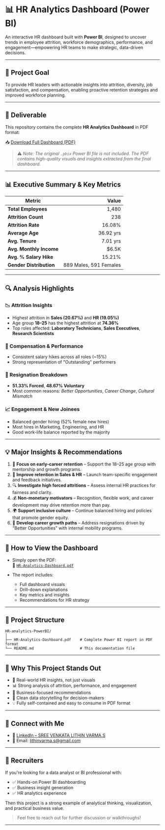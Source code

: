 # 📊 HR Analytics Dashboard (Power BI)

An interactive HR dashboard built with **Power BI**, designed to uncover trends in employee attrition, workforce demographics, performance, and engagement—empowering HR teams to make strategic, data-driven decisions.

---

## 🚩 Project Goal

To provide HR leaders with actionable insights into attrition, diversity, job satisfaction, and compensation, enabling proactive retention strategies and improved workforce planning.

---

## 📄 Deliverable

This repository contains the complete **HR Analytics Dashboard** in PDF format:

📥 [Download Full Dashboard (PDF)](./HR-Analytics-Dashboard.pdf)

> ⚠️ *Note: The original `.pbix` Power BI file is not included. The PDF contains high-quality visuals and insights extracted from the final dashboard.*

---

## 📊 Executive Summary & Key Metrics

| Metric                      | Value     |
|----------------------------|----------:|
| **Total Employees**         | 1,480     |
| **Attrition Count**         | 238       |
| **Attrition Rate**          | 16.08%    |
| **Average Age**             | 36.92 yrs |
| **Avg. Tenure**             | 7.01 yrs  |
| **Avg. Monthly Income**     | $6.5K     |
| **Avg. % Salary Hike**      | 15.21%    |
| **Gender Distribution**     | 889 Males, 591 Females |

---

## 🔍 Analysis Highlights

### 📉 Attrition Insights
- Highest attrition in **Sales (20.67%)** and **HR (19.05%)**
- Age group **18–25** has the highest attrition at **74.36%**
- Top roles affected: **Laboratory Technicians**, **Sales Executives**, **Research Scientists**

### 💼 Compensation & Performance
- Consistent salary hikes across all roles (~15%)
- Strong representation of "Outstanding" performers

### 📝 Resignation Breakdown
- **51.33% Forced**, **48.67% Voluntary**
- Most common reasons: *Better Opportunities*, *Career Change*, *Cultural Mismatch*

### 📈 Engagement & New Joinees
- Balanced gender hiring (52% female new hires)
- Most hires in Marketing, Engineering, and HR
- Good work-life balance reported by the majority

---

## 💡 Major Insights & Recommendations

1. 🎯 **Focus on early-career retention** – Support the 18–25 age group with mentorship and growth programs.
2. 🏢 **Improve retention in Sales & HR** – Launch team-specific engagement and feedback initiatives.
3. 🔍 **Investigate high forced attritions** – Assess internal HR practices for fairness and clarity.
4. 💰 **Non-monetary motivators** – Recognition, flexible work, and career development may drive retention more than pay.
5. 🌍 **Support inclusive culture** – Continue balanced hiring and policies that promote gender equity.
6. 🚀 **Develop career growth paths** – Address resignations driven by "Better Opportunities" with internal mobility programs.

---

## 🚀 How to View the Dashboard

- Simply open the PDF:  
  📄 [`HR-Analytics-Dashboard.pdf`](./HR-Analytics-Dashboard.pdf)

- The report includes:
  - Full dashboard visuals
  - Drill-down explanations
  - Key metrics and insights
  - Recommendations for HR strategy

---

## 📂 Project Structure
```
HR-analytics-PowerBI/
│
├── HR-Analytics-Dashboard.pdf    # Complete Power BI report in PDF format
└── README.md                     # This documentation file
```


---

## 🌟 Why This Project Stands Out

- 📌 Real-world HR insights, not just visuals
- 📊 Strong analysis of attrition, performance, and engagement
- 💼 Business-focused recommendations
- 🎯 Clean data storytelling for decision-makers
- 💡 Fully self-contained and easy to consume in PDF format

---

## 🔗 Connect with Me

- 💼 [LinkedIn – SREE VENKATA LITHIN VARMA.S](https://www.linkedin.com/in/lithinvarma)
- 📧 Email: lithinvarma.s@gmail.com

---

## 👋 Recruiters

If you're looking for a data analyst or BI professional with:
- ✅ Hands-on Power BI dashboarding
- ✅ Business insight generation
- ✅ HR analytics experience

Then this project is a strong example of analytical thinking, visualization, and practical business value.

> Feel free to reach out for further discussion or walkthroughs!

---
